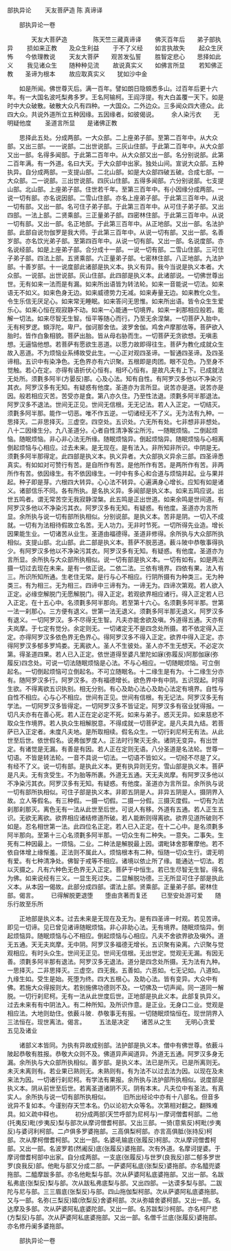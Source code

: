   部执异论
　　天友菩萨造  陈 真谛译




　　部执异论一卷

　　　　天友大菩萨造
　　　　陈天竺三藏真谛译
　　佛灭百年后　　弟子部执异
　　损如来正教　　及众生利益
　　于不了义经　　如言执故失
　　起众生厌怖　　今依理教说
　　天友大菩萨　　观苦发弘誓
　　胜智定悲心　　思择如此义
　　我见诸众生　　随种种见流
　　故说真实义　　如佛言所显
　　若知佛正教　　圣谛为根本
　　故应取真实义　　犹如沙中金

　　如是所闻。佛世尊灭后。满一百年。譬如朗日隐頞悉多山。过百年后更十六年。有一大国名波吒梨弗多罗。王名阿输柯。王阎浮提。有大白盖覆一天下。如是时中大众破散。破散大众凡有四种。一大国众。二外边众。三多闻众四大德众。此四大众。共说外道所立五种因缘。五因缘者。如彼偈说。
　　余人染污衣　　无明疑他度
　　圣道言所显　　是诸佛正教

　　思择此五处。分成两部。一大众部。二上座弟子部。至第二百年中。从大众部。又出三部。一一说部。二出世说部。三灰山住部。于此第二百年中。从大众部又出一部。名得多闻部。于此第二百年中。从大众部又出一部。名分别说部。此第二百年满。有一外道。名曰大天。于大众部中出家。独处山间。宣说大众部。五种执异。自分成两部。一支提山部。二北山部。如是大众部四破五破。合成七部。一大众部。二一说部。三出世说部。四灰山住部。五得多闻部。六分别说部。七支提山部。北山部。上座弟子部。住世若千年。至第三百年中。有小因缘分成两部。一说一切有部。亦名说因部。二雪山住部。亦名上座弟子部。于此第三百年中。从说一切有部。又出一部。名可住子弟子部。于此第三百年中。从可住子弟子部。又出四部。一法上部。二贤乘部。三正量弟子部。四密林住部。于此第三百年中。从说一切有部。又出一部。名正地部。于此第三百年中。从正地部。又出一部。名法护部。此部自说勿伽罗是我大师。于此第三百年中。从说一切有部。又出一部。名善岁部。亦名饮光弟子部。至第四百年中。从说一切有部。又出一部。名说度部。亦名说经部。如是上座弟子部。合分成十一部。一说一切有部。二雪山住部。三可住子弟子部。四法上部。五贤乘部。六正量弟子部。七密林住部。八正地部。九法护部。十善岁部。十一说度部此诸部是执义本。执义有异。我今当说是执义本者。大众部。一说部。出世说部。灰山住部。此四部是执义本。此诸部说。一切佛世尊出世。无有如来一法而是有漏。如来所出语皆为转法轮。如来一音能说一切法。如来语无不如义。如来色身无边。如来威德势力无减。如来寿量无边。如来教化众生。令生乐信无厌足心。如来常无睡眠。如来答问无思惟。如来所出语。皆令众生生爱乐心。如来心恒在观寂静不动。如来一心能通一切境界。如来一刹那相应般若。能解一切法。如来尽智无生智。恒平等随心而行。乃至无余涅槃。一切菩萨入胎中。无有柯罗逻。頞浮陀。卑尸。伽诃那舍佉。波罗舍伽。鸡舍卢摩那佉等。菩萨欲入胎时。皆作白象相貌。菩萨出胎。皆从母右胁而生。一切菩萨无贪欲想。无嗔恚想。无逼恼他想。若菩萨有愿欲生恶道。以愿力故即得往生。菩萨为教化成就众生故入恶道。不为烦恼业系缚故受此生。一心正对观四圣谛。一智通四圣谛。及四圣谛相。五识中有染净色。无色界亦有六识聚。五根即是肉团。眼不见色。乃至身不觉触。若心在定。亦得有语折伏心恒有。相坏心恒有。是故凡夫有上下。已成就法无处所。须氀多阿半(方晏反)那。心及心法。知有自性。有阿罗汉多他以不净染污其衣。阿罗汉多有无知。有疑惑有他度。圣道亦为言所显。说苦亦是道。说苦亦是因。般若相应灭苦。苦受亦是食。第八亦久住。乃至性法退。须氀多阿半那退法。阿罗汉多不退法。世间无正见。世间无信根。无无记法。若人入正定。一切结灭。须氀多阿半那。能作一切恶。唯不作五逆。一切诸经无不了义。无为法有九种。一思择灭。二非思择灭。三虚空。四空处。五识处。六无所有处。七非想非非想处。八十二因缘生分。九八圣道分。心者自性清净客尘所污。一随眠烦恼。二倒起烦恼。随眠烦恼。非心非心法无所缘。随眠烦恼异。倒起烦恼异。随眠烦恼与心相离倒起烦恼与心相应。过去未来。是无现在。是有法入。非所知非所识。中阴是无。须氀多阿半那得定。此四部是执义本。执义异者。大众部执义异余三部。四圣谛悉真实。有如如对可赞行有苦。是自所作有苦。是他所作有苦。是两所作有苦。非两所作有苦。依因缘生。有不依因缘生。一时中有多心和合道与烦恼并起。业与果并起。种子即是芽。六根四大转异。心心法不转异。心遍满身心增长。应知有如是诸义。诸部信乐不同。各有所执。是名执义异。多闻部是执义本。如来五鸣应说。出世五鸣者。谓无常苦空无我寂静涅槃。此五鸣是正出世道。如来余鸣是世间道。有阿罗汉多他以不净染污其衣。阿罗汉多有无知。有疑惑。有他度。圣道亦为言所显。余所执与说一切有部所执相似。分别说部。是执义本。苦非是阴。一切入不成就。一切有为法相待假故立名苦。无人功力。无非时节死。一切所得先业造。增长因果能生业。一切诸苦从业生。圣道由福德得。圣道非修得。余所执与大众部所执相似。支提山部。北山部。此二部是执义本。菩萨不脱恶道。薮斗陂中恭敬事得执少。有阿罗汉多他以不净染污其衣。阿罗汉多有无知。有疑惑。有他度。圣道亦为言所显。余所执与大众部所执相似。说一切有部是执义本。一切有如有。如是两法摄一切过去现在未来。是有一依正说。二依二法。三依有境界。四依有果。法入有三。所识所知所通。生老住无常。是行与心不相应。行阴所摄有为种类三。无为种类三。有为相三。无为相三。四谛中三谛有为。一谛无为。四谛次第观。若人欲入正定。必缘空解脱门无愿解脱门。得入正定。若观欲界相应诸行。得入正定若人已入正定。在十五心中。名须氀多阿半那向。若至第十六心。名须氀多阿半那。世第一法一刹那心。三方便有退义。世第一法无退义。须氀多阿半那无退义。阿罗汉多有退义。一切阿罗汉。多不尽得无生智。凡夫亦能舍欲及嗔。外道得五通。天亦有夫岚摩。于七定有觉分。余定则无。一切诸定无不是四念处所摄。若不依定得入正定。亦得阿罗汉多依色界无色界心。得阿罗汉多不得入正定。欲界中得入正定。亦得阿罗汉多郁多罗鸠娄。无离欲人。圣人不生彼处。圣人亦不生无想天。不必定次第。得圣道四果。若人已入正定。依世道得至婆凡里陀如寐(弥履反)阿那伽寐(弥履反)四念处。可说一切法随眠烦恼是心法。不与心相应。一切随眠烦恼。可立倒起名。一切倒起烦恼可立倒起名。不可立随眠名。十二缘生是有为。十二缘生分亦有。随阿罗汉多行。阿罗汉多。亦有福德增长。欲色界中有中阴。五识现起。时得生欲。不得离欲五识执别。相无分别。有心及助心法心及助心法定有境界。自性与自性不相应。心与心不相应。世间有正见。世间有信根。有无记法。阿罗汉多无有学法。一切阿罗汉多皆得定。一切阿罗汉多不皆证定。阿罗汉多有宿业犹得报。一切凡夫亦有在善心死。若人正在定必定不死。如来与弟子。惑灭无异。如来慈悲不取众生作境界。若人执众生相解脱意。不得成就一切菩萨定。是凡夫具九结。若菩萨已入正定者。未度凡夫地。是所取相续。假名众生。一切行刹尼柯无有法。从此世至后世。依世假名。说弗伽罗度人。正法时行聚灭无余。诸阴无变异。有出世定。有诸觉是无漏。有善是有因。若人正在定则无语。八分圣道是名法轮。世尊一切语。不皆是转法轮。一音不具说一切法。一切语不皆如义。一切经不尽是了义。有经不了义。说一切有部。是执此义本。更有执异则无穷。雪山部是执义本。菩萨是凡夫。无有贪受生。不为胎等所裹。外道无五通。天无夫岚摩。有阿罗汉多他以不净染污其衣。阿罗汉多有无知。有疑惑。有他度。圣道亦为言所显。余所执与说一切有部所执相似。可住子部是执义本。非即五阴是人。非异五阴是人。摄阴界入故。立人等假名。有三种假。一摄一切假。二摄一分假。三摄灭度假。一切有为法刹那刹那灭。离色无有一法从此世至后世。可说人有移。外道有五通。若人正生五识。无欲无离欲。欲界相应诸结修道所破。若人能断则得离欲。欲界见道所破则不如是。忍名相世第一法。此四位名正定。若人已入正定。在十二心中。是名须氀多阿半那向。至第十三心名须氀多阿半那。一切众生有二种失。一意失。二事失。生死有二种因最上。一烦恼。二业。二种法是解脱最上因。谓毗钵舍那奢摩他。若不依自体增上缘惭羞。正法则不属此人。烦恼根本有二种。恒随一切众生行。谓无明有爱。有七种清净处。佛智于戒等不相应。诸境以依止所了缘。能通达一切法。若以灭摄之。凡有六种色无色界无入正定。菩萨于中恒生。若已生尽智无生智。得名为佛。如来说经有三义。一显生死过失。二显解脱功德。三无所显可住子部是执此义本。从本因一偈故。此部分成四部。谓法上部。贤乘部。正量弟子部。密林住部。偈言。
　　已得解脱更退堕　　堕由贪著而复还
　　已至安处游可爱　　随乐行故至乐所

　　正地部是执义本。过去未来是无现在及无为。是有四圣谛一时观。若见苦谛。即见一切谛。见已曾见诸谛随眠烦恼。非心非助心法。无有境界。随眠烦恼异。倒起烦恼异。随眠烦恼与心不相应。倒起烦恼与心相应。凡夫不舍欲界欲及嗔外。道无五通。天无夫岚摩。无中阴。阿罗汉多福德无增长。五识聚有染离。六识聚与觉观相应。有时头众生。世间无正见。世间无信根。无出世定。觉观无无漏。有因无善。须氀多阿半那有退法。阿罗汉多无退法。道分是四念处所摄。无为法有九种。一思择灭。二非思择灭。三虚空。四无我。五善如。六恶如。七无记如。八道如。九缘生如。受生是始。死堕为终。四大五根心。及助心法。皆有变异。大众中有佛。若施大众得报则大。若别施佛功德则不及。一切佛及一切声闻。同一道同一解脱。一切行刹尼柯。无有一法从此世度后世。正地部是执此义本。此部复执异义。过去未来有有中阴法入。有二种所知。及所识作意。是正业。无身口二业。觉观是相应法。大地则劫住。依薮斗陂．恭敬事无有报。一切随眠烦恼恒在。现世阴界入三法恒在。现世离法。偈言。
　　五法是决定　　诸苦从之生
　　无明心贪爱　　五见及诸业

　　诸部义本皆同。为执有异故成别部。法护部是执义本。僧中有佛世尊。依薮斗陂起恭敬有胜报。恭敬大众则不及。佛道异声闻道异。外道无五通。阿罗汉多身无漏。余所执与大众部所执相似。善岁部。是执义本。法已是所灭。已是所离则无。未灭未离则有。若业果已熟则无。未熟则有。有为法不以过去法为因。以现在及未来法为因。一切诸行刹尼柯。有学法有果报。余所执与法护部所执相似。说度部是执义本。阴从前世至后世。若离圣道诸阴不灭。阴有本末。凡夫位中有圣法。有真实人。余所执与说一切有部所执相似。
　　旧所出经论中亦有十八部名。但音多讹异不复如本。今谨别存天竺本名。仍以论初大众等名。次第相对翻之。翻殊难具。如义疏中释也。
　　初分成两部(天竺呼部为尼柯与)一摩诃僧耆柯部。二他(托夷反)毗(步夷反)梨与部次从摩诃僧耆柯部。又出三部。一猗(意紫反)柯毗(步夷反)与婆诃利柯部。二卢俱多罗婆拖部。三高俱梨柯部。亦言高俱胝(张持反)柯部。次从摩柯僧耆柯部。又出一部。名婆吼输底(张履反)柯部。次从摩诃僧耆柯部。又出一部。名波罗若(然阇反)底(张履反)婆拖部。次有外道。名摩诃提婆。于摩诃僧耆柯部中出家。自分成两部。一支底(张履反)与世罗(良我反)部二郁多罗世罗(良我反)部。他毗与部又分成二部。一萨婆阿私底(张梨反)婆拖部。亦名醯兜婆拖部。二醯摩跋多部。亦名他毗梨与部。次从萨婆阿私底婆拖部。又出一部。名跋私弗底(张梨反)梨与部。次从跋私弗底梨与部。又出四部。一达谟多梨与部。二跋陀与尼与部。三三眉底(张梨反)与部。四山拖伽梨柯部。次从萨婆阿私底婆拖部。又与一部。名弥(三梨反)嬉(欣梨反)舍婆柯部。次从弥嬉舍婆柯部。又出一部。名达摩及多部。次从萨婆阿私底婆陀部。又出一部。名苏跋梨沙柯部。亦名柯尸悲(方梨反)与部。次从萨婆阿私底婆拖部。又出一部。名僧千兰底(张履反)婆拖部。亦名修丹阑多婆拖部。

　　部执异论一卷


